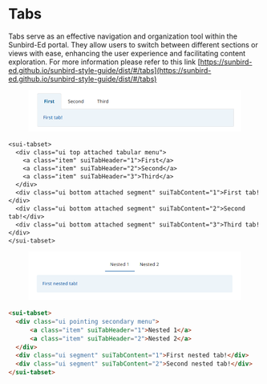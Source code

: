 # Tabs

Tabs serve as an effective navigation and organization tool within the Sunbird-Ed portal. They allow users to switch between different sections or views with ease, enhancing the user experience and facilitating content exploration. For more information please refer to this link [https://sunbird-ed.github.io/sunbird-style-guide/dist/#/tabs](https://sunbird-ed.github.io/sunbird-style-guide/dist/#/tabs)

<figure><img src="../../../../../.gitbook/assets/image (46).png" alt=""><figcaption></figcaption></figure>

```
<sui-tabset>
  <div class="ui top attached tabular menu">
    <a class="item" suiTabHeader="1">First</a>
    <a class="item" suiTabHeader="2">Second</a>
    <a class="item" suiTabHeader="3">Third</a>
  </div>
  <div class="ui bottom attached segment" suiTabContent="1">First tab!</div>
  <div class="ui bottom attached segment" suiTabContent="2">Second tab!</div>
  <div class="ui bottom attached segment" suiTabContent="3">Third tab!</div>
</sui-tabset>
```

<figure><img src="../../../../../.gitbook/assets/image (47).png" alt=""><figcaption></figcaption></figure>

```html
<sui-tabset>
  <div class="ui pointing secondary menu">
      <a class="item" suiTabHeader="1">Nested 1</a>
      <a class="item" suiTabHeader="2">Nested 2</a>
  </div>
  <div class="ui segment" suiTabContent="1">First nested tab!</div>
  <div class="ui segment" suiTabContent="2">Second nested tab!</div>
</sui-tabset>
```
